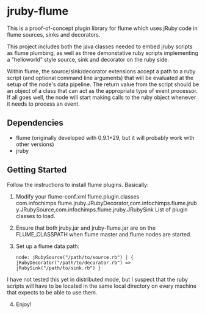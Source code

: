 jruby-flume
===========
This is a proof-of-concept plugin library for flume which uses
jRuby code in flume sources, sinks and decorators. 

This project includes both the java classes
needed to embed jruby scripts as flume plumbing, as well as three demonstative
ruby scripts implementing a "helloworld" style source, sink and decorator on
the ruby side.

Within flume, the source/sink/decorator extensions accept a path to a ruby script
(and optional command line arguments) that will be evaluated at the setup of the
node's data pipeline. The return value from the script should be an object of a
class that can act as the appropriate type of event processor. If all goes well,
the node will start making calls to the ruby object whenever it needs to process
an event.


Dependencies
------------

* flume (originally developed with 0.9.1+29, but it will probably work with other versions)
* jruby


Getting Started
---------------

Follow the instructions to install flume plugins. Basically:

1. Modify your flume-conf.xml
       <!--- ================================================= -->
       <!--- Flume Plugins =================================== -->
       <!--- ================================================= -->
       <property>
         <name>flume.plugin.classes</name>
         <value>com.infochimps.flume.jruby.JRubyDecorator,com.infochimps.flume.jruby.JRubySource,com.infochimps.flume.jruby.JRubySink</value>
         <description>List of plugin classes to load.</description>
       </property>

2. Ensure that both jruby.jar and jruby-flume.jar are on the FLUME_CLASSPATH
when flume master and flume nodes are started.

3. Set up a flume data path:

       node: jRubySource("/path/to/source.rb") | { jRubyDecorator("/path/to/decorator.rb") => jRubySink("/path/to/sink.rb") }

I have not tested this yet in distributed mode, but I suspect that the ruby 
scripts will have to be located in the same local directory on every machine
that expects to be able to use them.

4. Enjoy!
   
